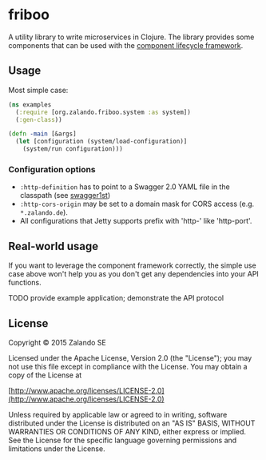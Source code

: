 # friboo

A utility library to write microservices in Clojure. The library provides some components that can be used with the
[component lifecycle framework](https://github.com/stuartsierra/component).

## Usage

Most simple case:

```clojure
(ns examples
  (:require [org.zalando.friboo.system :as system])
  (:gen-class))

(defn -main [&args]
  (let [configuration (system/load-configuration)]
    (system/run configuration)))
```

### Configuration options

* `:http-definition` has to point to a Swagger 2.0 YAML file in the classpath (see
  [swagger1st](https://github.com/sarnowski/swagger1st))
* `:http-cors-origin` may be set to a domain mask for CORS access (e.g. `*.zalando.de`).
* All configurations that Jetty supports prefix with 'http-' like 'http-port'.

## Real-world usage

If you want to leverage the component framework correctly, the simple use case above won't help you as you don't get
any dependencies into your API functions.

TODO provide example application; demonstrate the API protocol

## License

Copyright © 2015 Zalando SE

Licensed under the Apache License, Version 2.0 (the "License");
you may not use this file except in compliance with the License.
You may obtain a copy of the License at

   [http://www.apache.org/licenses/LICENSE-2.0](http://www.apache.org/licenses/LICENSE-2.0)

Unless required by applicable law or agreed to in writing, software
distributed under the License is distributed on an "AS IS" BASIS,
WITHOUT WARRANTIES OR CONDITIONS OF ANY KIND, either express or implied.
See the License for the specific language governing permissions and
limitations under the License.
